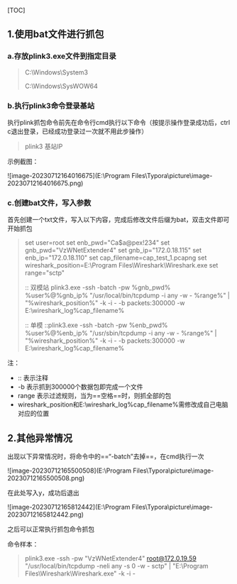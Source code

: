 [TOC]

## 1.使用bat文件进行抓包

### a.存放plink3.exe文件到指定目录

> C:\Windows\System3
>
> C:\Windows\SysWOW64

### b.执行plink3命令登录基站

执行plink抓包命令前先在命令行cmd执行以下命令（按提示操作登录成功后，ctrl c退出登录，已经成功登录过一次就不用此步操作）

> plink3 基站IP

示例截图：

![image-20230712164016675](E:\Program Files\Typora\picture\image-20230712164016675.png)

### c.创建bat文件，写入参数

首先创建一个txt文件，写入以下内容，完成后修改文件后缀为bat，双击文件即可开始抓包

> set user=root
> set enb_pwd="Ca$a@pex!234"
> set gnb_pwd="VzWNetExtender4"
> set gnb_ip="172.0.18.115"
> set enb_ip="172.0.18.110"
> set cap_filename=cap_test_1.pcapng
> set wireshark_position=E:\\Program Files\Wireshark\Wireshark.exe
> set range="sctp"
>
> 
>
> :: 双模站
> plink3.exe -ssh -batch -pw %gnb_pwd% %user%@%gnb_ip% "/usr/local/bin/tcpdump -i any -w - %range%" | "%wireshark_position%" -k -i - -b packets:300000 -w E:\wireshark_log\%cap_filename%
>
> 
>
> :: 单模
> ::plink3.exe -ssh -batch -pw %enb_pwd% %user%@%enb_ip% "/usr/sbin/tcpdump -i any -w - %range%" | "%wireshark_position%" -k -i - -b packets:300000 -w E:\wireshark_log\%cap_filename%

注：

- ::	表示注释
- -b	表示抓到300000个数据包即完成一个文件
- range	表示过滤规则，当为==空格==时，则抓全部的包
- wireshark_position和E:\wireshark_log\%cap_filename%需修改成自己电脑对应的位置



## 2.其他异常情况

出现以下异常情况时，将命令中的==“-batch”去掉==，在cmd执行一次

![image-20230712165500508](E:\Program Files\Typora\picture\image-20230712165500508.png)

在此处写入y，成功后退出

![image-20230712165812442](E:\Program Files\Typora\picture\image-20230712165812442.png)

之后可以正常执行抓包命令抓包

命令样本：

> plink3.exe -ssh -pw "VzWNetExtender4" root@172.0.19.59 "/usr/local/bin/tcpdump -neli any -s 0 -w - sctp" | "E:\Program Files\Wireshark\Wireshark.exe" -k -i -